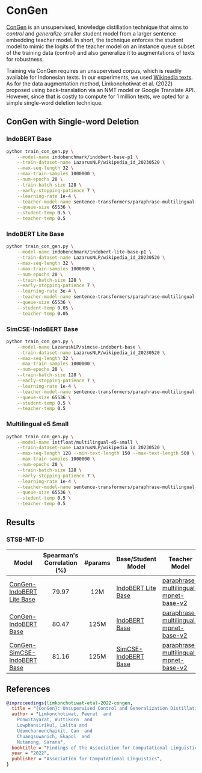 # ConGen

[ConGen](https://github.com/KornWtp/ConGen) is an unsupervised, knowledge distillation technique that aims to *control* and *generalize* smaller student model from a larger sentence embedding teacher model. In short, the technique enforces the student model to mimic the logits of the teacher model on an instance queue subset of the training data (control) and also generalize it to augmentations of texts for robustness.

Training via ConGen requires an unsupervised corpus, which is readily available for Indonesian texts. In our experiments, we used [Wikipedia texts](https://huggingface.co/datasets/LazarusNLP/wikipedia_id_20230520). As for the data augmentation method, Limkonchotiwat et al. (2022) proposed using back-translation via an NMT model or Google Translate API. However, since that is costly to compute for 1 million texts, we opted for a simple single-word deletion technique.

## ConGen with Single-word Deletion

### IndoBERT Base

```sh
python train_con_gen.py \
    --model-name indobenchmark/indobert-base-p1 \
    --train-dataset-name LazarusNLP/wikipedia_id_20230520 \
    --max-seq-length 32 \
    --max-train-samples 1000000 \
    --num-epochs 20 \
    --train-batch-size 128 \
    --early-stopping-patience 7 \
    --learning-rate 1e-4 \
    --teacher-model-name sentence-transformers/paraphrase-multilingual-mpnet-base-v2 \
    --queue-size 65536 \
    --student-temp 0.5 \
    --teacher-temp 0.5
```

### IndoBERT Lite Base

```sh
python train_con_gen.py \
    --model-name indobenchmark/indobert-lite-base-p1 \
    --train-dataset-name LazarusNLP/wikipedia_id_20230520 \
    --max-seq-length 32 \
    --max-train-samples 1000000 \
    --num-epochs 20 \
    --train-batch-size 128 \
    --early-stopping-patience 7 \
    --learning-rate 3e-4 \
    --teacher-model-name sentence-transformers/paraphrase-multilingual-mpnet-base-v2 \
    --queue-size 65536 \
    --student-temp 0.05 \
    --teacher-temp 0.05
```

### SimCSE-IndoBERT Base

```sh
python train_con_gen.py \
    --model-name LazarusNLP/simcse-indobert-base \
    --train-dataset-name LazarusNLP/wikipedia_id_20230520 \
    --max-seq-length 32 \
    --max-train-samples 1000000 \
    --num-epochs 20 \
    --train-batch-size 128 \
    --early-stopping-patience 7 \
    --learning-rate 1e-4 \
    --teacher-model-name sentence-transformers/paraphrase-multilingual-mpnet-base-v2 \
    --queue-size 65536 \
    --student-temp 0.5 \
    --teacher-temp 0.5
```

### Multilingual e5 Small

```sh
python train_con_gen.py \
    --model-name intfloat/multilingual-e5-small \
    --train-dataset-name LazarusNLP/wikipedia_id_20230520 \
    --max-seq-length 128 --min-text-length 150 --max-text-length 500 \
    --max-train-samples 1000000 \
    --num-epochs 20 \
    --train-batch-size 128 \
    --early-stopping-patience 7 \
    --learning-rate 1e-4 \
    --teacher-model-name sentence-transformers/paraphrase-multilingual-mpnet-base-v2 \
    --queue-size 65536 \
    --student-temp 0.5 \
    --teacher-temp 0.5
```

## Results

### STSB-MT-ID

| Model                                                                                        | Spearman's Correlation (%) | #params | Base/Student Model                                                               | Teacher Model                                                                                                               | Train Dataset                                                                 |
| -------------------------------------------------------------------------------------------- | :------------------------: | :-----: | -------------------------------------------------------------------------------- | --------------------------------------------------------------------------------------------------------------------------- | ----------------------------------------------------------------------------- |
| [ConGen-IndoBERT Lite Base](https://huggingface.co/LazarusNLP/congen-indobert-lite-base)     |           79.97            |   12M   | [IndoBERT Lite Base](https://huggingface.co/indobenchmark/indobert-lite-base-p1) | [paraphrase-multilingual-mpnet-base-v2](https://huggingface.co/sentence-transformers/paraphrase-multilingual-mpnet-base-v2) | [Wikipedia](https://huggingface.co/datasets/LazarusNLP/wikipedia_id_20230520) |
| [ConGen-IndoBERT Base](https://huggingface.co/LazarusNLP/congen-indobert-base)               |           80.47            |  125M   | [IndoBERT Base](https://huggingface.co/indobenchmark/indobert-base-p1)           | [paraphrase-multilingual-mpnet-base-v2](https://huggingface.co/sentence-transformers/paraphrase-multilingual-mpnet-base-v2) | [Wikipedia](https://huggingface.co/datasets/LazarusNLP/wikipedia_id_20230520) |
| [ConGen-SimCSE-IndoBERT Base](https://huggingface.co/LazarusNLP/congen-simcse-indobert-base) |           81.16            |  125M   | [SimCSE-IndoBERT Base](https://huggingface.co/LazarusNLP/simcse-indobert-base)   | [paraphrase-multilingual-mpnet-base-v2](https://huggingface.co/sentence-transformers/paraphrase-multilingual-mpnet-base-v2) | [Wikipedia](https://huggingface.co/datasets/LazarusNLP/wikipedia_id_20230520) |

## References

```bibtex
@inproceedings{limkonchotiwat-etal-2022-congen,
  title = "{ConGen}: Unsupervised Control and Generalization Distillation For Sentence Representation",
  author = "Limkonchotiwat, Peerat  and
    Ponwitayarat, Wuttikorn  and
    Lowphansirikul, Lalita and
    Udomcharoenchaikit, Can  and
    Chuangsuwanich, Ekapol  and
    Nutanong, Sarana",
  booktitle = "Findings of the Association for Computational Linguistics: EMNLP 2022",
  year = "2022",
  publisher = "Association for Computational Linguistics",
}
```